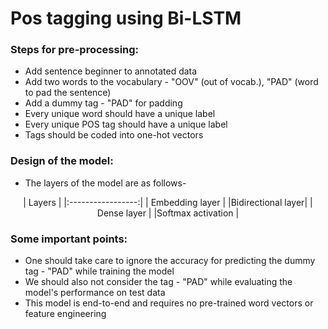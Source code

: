 # Pos tagging using Bi-LSTM

### Steps for pre-processing:
* Add sentence beginner to annotated data
* Add two words to the vocabulary - "OOV" (out of vocab.), "PAD" (word to pad the sentence)
* Add a dummy tag - "PAD" for padding
* Every unique word should have a unique label
* Every unique POS tag should have a unique label
* Tags should be coded into one-hot vectors

### Design of the model:
* The layers of the model are as follows-
<center>
	|     Layers        |
	|:-----------------:|
	|  Embedding layer  |
	|Bidirectional layer|
	|    Dense layer    |
	|Softmax activation |
</center>

### Some important points:
* One should take care to ignore the accuracy for predicting the dummy tag - "PAD" while training the model
* We should also not consider the tag - "PAD" while evaluating the model's performance on test data
* This model is end-to-end and requires no pre-trained word vectors or feature engineering